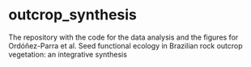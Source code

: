 # outcrop_synthesis
The repository with the code for the data analysis and the figures for Ordóñez-Parra et al. Seed functional ecology in Brazilian rock outcrop vegetation: an integrative synthesis
